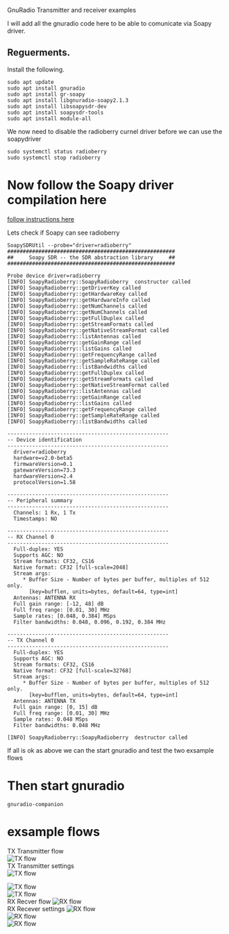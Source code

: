 GnuRadio Transmitter and receiver examples

I will add all the gnuradio code here to be able to comunicate via Soapy driver.

## Reguerments.

Install the following.

    sudo apt update
    sudo apt install gnuradio
    sudo apt install gr-soapy
    sudo apt install libgnuradio-soapy2.1.3
    sudo apt install libsoapysdr-dev
    sudo apt install soapysdr-tools
    sudo apt install module-all
  
 We now need to disable the radioberry curnel driver before we can use the soapydriver
 
    sudo systemctl status radioberry
    sudo systemctl stop radioberry
    
 #  Now follow the Soapy driver compilation here 
 
 <a href="https://github.com/antonjan/Radioberry-2.x/tree/master/SBC/rpi-4/SoapyRadioberrySDR"> follow instructions here</a>
 
 Lets check if Soapy can see radioberry
 
    SoapySDRUtil --probe="driver=radioberry"
    ######################################################
    ##     Soapy SDR -- the SDR abstraction library     ##
    ######################################################

    Probe device driver=radioberry
    [INFO] SoapyRadioberry::SoapyRadioberry  constructor called
    [INFO] SoapyRadioberry::getDriverKey called
    [INFO] SoapyRadioberry::getHardwareKey called
    [INFO] SoapyRadioberry::getHardwareInfo called
    [INFO] SoapyRadioberry::getNumChannels called
    [INFO] SoapyRadioberry::getNumChannels called
    [INFO] SoapyRadioberry::getFullDuplex called
    [INFO] SoapyRadioberry::getStreamFormats called
    [INFO] SoapyRadioberry::getNativeStreamFormat called
    [INFO] SoapyRadioberry::listAntennas called
    [INFO] SoapyRadioberry::getGainRange called
    [INFO] SoapyRadioberry::listGains called
    [INFO] SoapyRadioberry::getFrequencyRange called
    [INFO] SoapyRadioberry::getSampleRateRange called
    [INFO] SoapyRadioberry::listBandwidths called
    [INFO] SoapyRadioberry::getFullDuplex called
    [INFO] SoapyRadioberry::getStreamFormats called
    [INFO] SoapyRadioberry::getNativeStreamFormat called
    [INFO] SoapyRadioberry::listAntennas called
    [INFO] SoapyRadioberry::getGainRange called
    [INFO] SoapyRadioberry::listGains called
    [INFO] SoapyRadioberry::getFrequencyRange called
    [INFO] SoapyRadioberry::getSampleRateRange called
    [INFO] SoapyRadioberry::listBandwidths called

    ----------------------------------------------------
    -- Device identification
    ----------------------------------------------------
      driver=radioberry
      hardware=v2.0-beta5
      firmwareVersion=0.1
      gatewareVersion=73.3 
      hardwareVersion=2.4
      protocolVersion=1.58 

    ----------------------------------------------------
    -- Peripheral summary
    ----------------------------------------------------
      Channels: 1 Rx, 1 Tx
      Timestamps: NO

    ----------------------------------------------------
    -- RX Channel 0
    ----------------------------------------------------
      Full-duplex: YES
      Supports AGC: NO
      Stream formats: CF32, CS16
      Native format: CF32 [full-scale=2048]
      Stream args:
         * Buffer Size - Number of bytes per buffer, multiples of 512 only.
           [key=bufflen, units=bytes, default=64, type=int]
      Antennas: ANTENNA RX
      Full gain range: [-12, 48] dB
      Full freq range: [0.01, 30] MHz
      Sample rates: [0.048, 0.384] MSps
      Filter bandwidths: 0.048, 0.096, 0.192, 0.384 MHz

    ----------------------------------------------------
    -- TX Channel 0
    ----------------------------------------------------
      Full-duplex: YES
      Supports AGC: NO
      Stream formats: CF32, CS16
      Native format: CF32 [full-scale=32768]
      Stream args:
         * Buffer Size - Number of bytes per buffer, multiples of 512 only.
           [key=bufflen, units=bytes, default=64, type=int]
      Antennas: ANTENNA TX
      Full gain range: [0, 15] dB
      Full freq range: [0.01, 30] MHz
      Sample rates: 0.048 MSps
      Filter bandwidths: 0.048 MHz

    [INFO] SoapyRadioberry::SoapyRadioberry  destructor called

 If all is ok as above we can the start gnuradio and test the two exsample flows
 
 # Then start gnuradio
 
    gnuradio-companion
    
# exsample flows
TX Transmitter flow<br>
![TX flow](images/radioberry_soapy_sink_tx_0.jpg?raw=true "Block diagram")<br>
TX Transmitter settings<br>
![TX flow](images/radioberry_soapy_sink_tx_1.jpg?raw=true "Block diagram")<br>

![TX flow](images/radioberry_soapy_sink_tx_2.jpg?raw=true "Block diagram")<br>
![TX flow](images/radioberry_soapy_sink_tx_3.jpg?raw=true "Block diagram")<br>
RX Recver flow 
![RX flow](images/radioberry_soapy_source_rx_1.jpg?raw=true "Block diagram")<br>
RX Recever settings
![RX flow](images/radioberry_soapy_source_rx_2.jpg?raw=true "Block diagram")<br>
![RX flow](images/radioberry_soapy_source_rx_3.jpg?raw=true "Block diagram")<br>
![RX flow](images/radioberry_soapy_source_rx_4.jpg?raw=true "Block diagram")<br>
    
    


